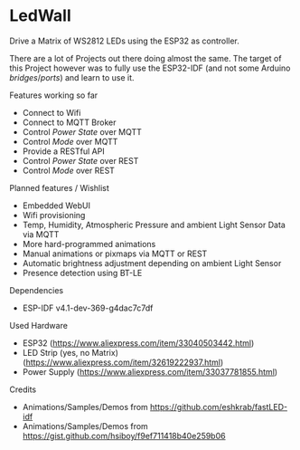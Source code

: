 # LedWall

Drive a Matrix of WS2812 LEDs using the ESP32 as controller.

There are a lot of Projects out there doing almost the same. The target of this Project however was to fully use the ESP32-IDF (and not some Arduino _bridges_/_ports_) and learn to use it.

Features working so far
- Connect to Wifi
- Connect to MQTT Broker
- Control _Power State_ over MQTT
- Control _Mode_ over MQTT 
- Provide a RESTful API
- Control _Power State_ over REST
- Control _Mode_ over REST

Planned features / Wishlist
- Embedded WebUI
- Wifi provisioning
- Temp, Humidity, Atmospheric Pressure and ambient Light Sensor Data via MQTT
- More hard-programmed animations
- Manual animations or pixmaps via MQTT or REST
- Automatic brightness adjustment depending on ambient Light Sensor
- Presence detection using BT-LE

Dependencies
- ESP-IDF v4.1-dev-369-g4dac7c7df

Used Hardware
- ESP32 (https://www.aliexpress.com/item/33040503442.html)
- LED Strip (yes, no Matrix) (https://www.aliexpress.com/item/32619222937.html)
- Power Supply (https://www.aliexpress.com/item/33037781855.html)

Credits
- Animations/Samples/Demos from https://github.com/eshkrab/fastLED-idf
- Animations/Samples/Demos from https://gist.github.com/hsiboy/f9ef711418b40e259b06
